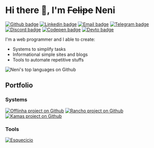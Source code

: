 # Hi there 👋, I'm ~~Felipe~~ Neni

[![Github badge](https://img.shields.io/badge/-Github-000000?style=flat-square&logo=Github&logoColor=white)](https://www.github.com/nenitf)
[![Linkedin badge](https://img.shields.io/badge/-LinkedIn-blue?style=flat-square&logo=Linkedin&logoColor=white)](https://www.linkedin.com/in/nenitf)
[![Email badge](https://img.shields.io/badge/-Email-D14836?style=flat-square&logo=Gmail&logoColor=white)](mailto:oi@neni.dev)
[![Telegram badge](https://img.shields.io/badge/-Telegram-1ca0f1?style=flat-square&logo=telegram&logoColor=white)](https://t.me/nenitf)
[![Discord badge](https://img.shields.io/badge/-Discord-7389D8?style=flat-square&logo=Discord&logoColor=white)](https://discord.com/users/298546270451269642)
[![Codepen badge](https://img.shields.io/badge/-CodePen-000000?style=flat-square&logo=Codepen&logoColor=white)](https://codepen.io/nenitf/collections/popular?grid_type=list)
[![Devto badge](https://img.shields.io/badge/-Blog-000000?style=flat-square&logo=DEV.to&logoColor=white)](https://dev.to/nenitf/)

I'm a web programmer and I able to create:

- Systems to simplify tasks
- Informational simple sites and blogs
- Tools to automate repetitive stuffs

![Neni's top languages on Github](https://github-readme-stats.vercel.app/api/top-langs/?username=nenitf&layout=compact)

## Portfolio

<!--
[![ProjectName project on Github](https://github-readme-stats.vercel.app/api/pin/?username=nenitf&repo=projectname)](https://github.com/nenitf/projectname#readme)
-->

### Systems

[![Offlinha project on Github](https://github-readme-stats.vercel.app/api/pin/?username=nenitf&repo=offlinha)](https://github.com/nenitf/offlinha#readme)
[![Rancho project on Github](https://github-readme-stats.vercel.app/api/pin/?username=nenitf&repo=rancho)](https://github.com/nenitf/rancho#readme)
[![Kamas project on Github](https://github-readme-stats.vercel.app/api/pin/?username=nenitf&repo=kamas)](https://github.com/nenitf/kamas#readme)

<!--
### Systems
-->

### Tools

[![Esquecicio](https://github-readme-stats.vercel.app/api/pin/?username=nenitf&repo=esquecicio)](https://github.com/nenitf/esquecicio#readme)
